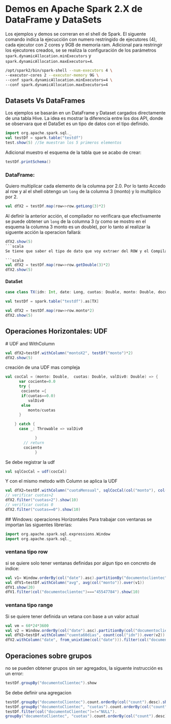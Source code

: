 # Demos en Apache Spark 2.X de DataFrame y DataSets

Los ejemplos y demos se correran en el shell de Spark. El siguente comando indica la ejecucción con numero restringido de ejecutores (4), cada ejecutor con 2 cores y 9GB de memoria ram. Adicional para restringir los ejecutores creados, se se realiza la configuración de los parámetros `spark.dynamicAllocation.minExecutors` y `spark.dynamicAllocation.maxExecutors=4`.
```sh
/opt/spark2/bin/spark-shell --num-executors 4 \ 
--executor-cores 2 --executor-memory 9G \
--conf spark.dynamicAllocation.minExecutors=4 \
--conf spark.dynamicAllocation.maxExecutors=4
```

## Datasets Vs DataFrames

Los ejemplos se basarán en un DataFrame y Dataset cargados directamente de una tabla Hive. La idea es mostrar la diferencia entre los dos API, donde se observara que el DataSet es un tipo de datos con el tipo definido.

```scala
import org.apache.spark.sql._
val testDf = spark.table("testdf")
test.show(5) //Se muestran los 5 primeros elementos
```
Adicional muestro el esquema de la tabla que se acabo de crear:
```scala
testDf.printSchema()
```

### DataFrame:
 Quiero multiplicar cada elemento de la columna por 2.0. Por lo tanto Accedo al row y al el shell obtengo un ```long``` de la columna 3 (monto) y lo multiplico por 2.
```scala
val dfX2 = testDf.map(row=>row.getLong(3)*2)
```
Al definir la anterior acción, el compilador no verificara que efectivamente se puede obtener un ```long``` de la columna 3 (y como se mostro en el esquema la columna 3 monto es un double), por lo tanto al realizar la siguente acción la operacion fallará:
```scala
dfX2.show(5)
```scala
Se tiene que saber el tipo de dato que voy extraer del ROW y el Compilador:

```scala
val dfX2 = testDf.map(row=>row.getDouble(3)*2)
dfX2.show(5)
```

#### DataSet
```scala
case class TX(idn: Int, date: Long, cuotas: Double, monto: Double, documentoclientec: String)
```
```scala
val testDf = spark.table("testdf").as[TX]
```
```scala
val dfX2 = testDf.map(row=>row.monto*2)
dfX2.show(5)
```


## Operaciones Horizontales: UDF

# UDF and WithColumn
```scala
val dfX2=testDf.withColumn("montoX2", testDf("monto")*2)
dfX2.show(5)
``` 

creación de una UDF mas compleja

```scala
val cocCal = (monto: Double,  cuotas: Double, valDiv0: Double) => {
      var cociente=0.0
      try {
       cociente ={
       if(cuotas==0.0)
          valDiv0
       else
          monto/cuotas
      }

    } catch {
      case _: Throwable => valDiv0

             }
        // return
        cociente
             }
 ```
 
Se debe registrar la udf
```scala
val sqlCocCal = udf(cocCal)
```

Y con el mismo metodo with Column se aplica la UDF
```scala
val dfX2=testDf.withColumn("cuotaMensual", sqlCocCal(col("monto"), col("cuotas"), lit(0.0)))
// verificar cuotas>2
dfX2.filter("cuotas>2").show(10)
// verificar cuotas 0
dfX2.filter("cuotas==0").show(10)
```
## Windows: operaciones Horizontales
Para trabajar con ventanas se importan las siguentes librerías: 
```scala
import org.apache.spark.sql.expressions.Window
import org.apache.spark.sql._
```

### ventana tipo row
si se quiere solo tener ventanas definidas por algun tipo en concreto de indice:

```scala
val v1= Window.orderBy(col("date").asc).partitionBy("documentoclientec").rowsBetween(Long.MinValue, -1)
val dfV1=testDf.withColumn("avg", avg(col("monto")).over(v1))
dfV1.show(20)
dfV1.filter(col("documentoclientec")==="45547784").show(10)
```
### ventana tipo range

Si se quiere tener definida un vetana con base a un valor actual

```scala
val vm = 60*24*3600
val v2 = Window.orderBy(col("date").asc).partitionBy(col("documentoclientec")).rangeBetween(-vm,-1)
val dfV2=testDf.withColumn("cuenta60dias", count(col("idn")).over(v2))
dfV2.withColumn("date", from_unixtime(col("date"))).filter(col("documentoclientec")==="45547784").show(10)
```
## Operaciones sobre grupos
no se pueden obtener grupos sin ser agregados, la siguente instrucción es un error: 
```scala
testDf.groupBy("documentoClientec").show
```
Se debe definir una agregacion
```scala
testDf.groupBy("documentoClientec").count.orderBy(col("count").desc).show(10)
testDf.groupBy("documentoClientec", "cuotas").count.orderBy(col("count").desc).show(10)
testDf.filter(col("documentoClientec")=!="NULL").
groupBy("documentoClientec", "cuotas").count.orderBy(col("count").desc).show(30)
```
